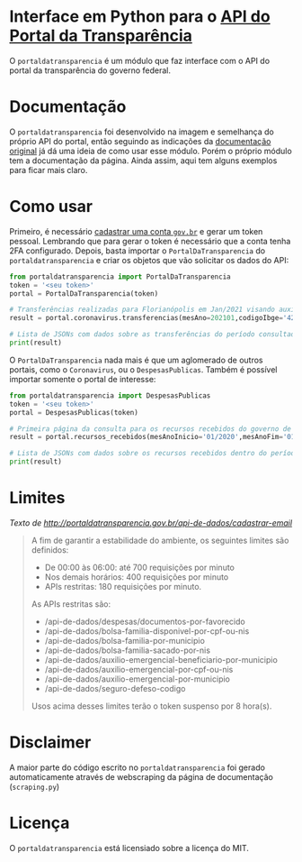 # Interface em Python para o [API do Portal da Transparência](https://www.portaltransparencia.gov.br/api-de-dados)

O `portaldatransparencia` é um módulo que faz interface com o API do portal 
da transparência do governo federal. 

# Documentação
O `portaldatransparencia` foi desenvolvido na imagem e semelhança do próprio API do portal, 
então seguindo as indicações da [documentação original](http://api.portaldatransparencia.gov.br/) 
já dá uma ideia de como usar esse módulo. Porém o próprio módulo tem a documentação da página. 
Ainda assim, aqui tem alguns exemplos para ficar mais claro.

# Como usar
Primeiro, é necessário [cadastrar uma conta `gov.br`](http://portaldatransparencia.gov.br/api-de-dados/cadastrar-email) 
e gerar um token pessoal. Lembrando que para gerar o token é necessário que a conta tenha 2FA configurado. 
Depois, basta importar o `PortalDaTransparencia` do `portaldatransparencia` e criar os objetos que vão solicitar os dados do API:

```python
from portaldatransparencia import PortalDaTransparencia
token = '<seu token>'
portal = PortalDaTransparencia(token)

# Transferências realizadas para Florianópolis em Jan/2021 visando auxiliar no combate contra o COVID-19
result = portal.coronavirus.transferencias(mesAno=202101,codigoIbge='4205407')

# Lista de JSONs com dados sobre as transferências do período consultado
print(result)
```

O `PortalDaTransparencia` nada mais é que um aglomerado de outros portais, como o `Coronavirus`, ou o `DespesasPublicas`. 
Também é possível importar somente o portal de interesse:

```python
from portaldatransparencia import DespesasPublicas
token = '<seu token>'
portal = DespesasPublicas(token)

# Primeira página da consulta para os recursos recebidos do governo de pessoas físicas
result = portal.recursos_recebidos(mesAnoInicio='01/2020',mesAnoFim='01/2021')

# Lista de JSONs com dados sobre os recursos recebidos dentro do período consultado
print(result)
```

# Limites
*Texto de http://portaldatransparencia.gov.br/api-de-dados/cadastrar-email*

> A fim de garantir a estabilidade do ambiente, os seguintes limites são definidos:
> - De 00:00 às 06:00: até 700 requisições por minuto
> - Nos demais horários: 400 requisições por minuto
> - APIs restritas: 180 requisições por minuto.
> 
> As APIs restritas são:
> - /api-de-dados/despesas/documentos-por-favorecido
> - /api-de-dados/bolsa-familia-disponivel-por-cpf-ou-nis
> - /api-de-dados/bolsa-familia-por-municipio
> - /api-de-dados/bolsa-familia-sacado-por-nis
> - /api-de-dados/auxilio-emergencial-beneficiario-por-municipio
> - /api-de-dados/auxilio-emergencial-por-cpf-ou-nis
> - /api-de-dados/auxilio-emergencial-por-municipio
> - /api-de-dados/seguro-defeso-codigo
>
> Usos acima desses limites terão o token suspenso por 8 hora(s).

# Disclaimer

A maior parte do código escrito no `portaldatransparencia` foi gerado automaticamente 
através de webscraping da página de documentação (`scraping.py`)

# Licença

O `portaldatransparencia` está licensiado sobre a licença do MIT.

